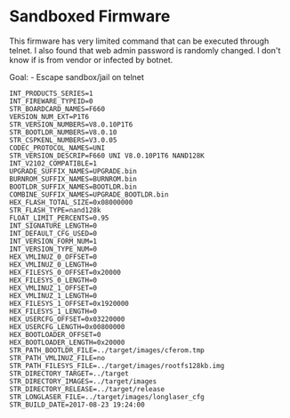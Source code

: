 # Sandboxed Firmware


This firmware has very limited command that can be executed through telnet. I also found that web admin password is randomly changed. I don't know if is from vendor or infected by botnet.



Goal:
    - Escape sandbox/jail on telnet

```
INT_PRODUCTS_SERIES=1
INT_FIREWARE_TYPEID=0
STR_BOARDCARD_NAMES=F660
VERSION_NUM_EXT=P1T6
STR_VERSION_NUMBERS=V8.0.10P1T6
STR_BOOTLDR_NUMBERS=V8.0.10
STR_CSPKENL_NUMBERS=V3.0.05
CODEC_PROTOCOL_NAMES=UNI
STR_VERSION_DESCRIP=F660 UNI V8.0.10P1T6 NAND128K
INT_V2102_COMPATIBLE=1
UPGRADE_SUFFIX_NAMES=UPGRADE.bin
BURNROM_SUFFIX_NAMES=BURNROM.bin
BOOTLDR_SUFFIX_NAMES=BOOTLDR.bin
COMBINE_SUFFIX_NAMES=UPGRADE_BOOTLDR.bin
HEX_FLASH_TOTAL_SIZE=0x08000000
STR_FLASH_TYPE=nand128k
FLOAT_LIMIT_PERCENTS=0.95
INT_SIGNATURE_LENGTH=0
INT_DEFAULT_CFG_USED=0
INT_VERSION_FORM_NUM=1
INT_VERSION_TYPE_NUM=0
HEX_VMLINUZ_0_OFFSET=0
HEX_VMLINUZ_0_LENGTH=0
HEX_FILESYS_0_OFFSET=0x20000
HEX_FILESYS_0_LENGTH=0
HEX_VMLINUZ_1_OFFSET=0
HEX_VMLINUZ_1_LENGTH=0
HEX_FILESYS_1_OFFSET=0x1920000
HEX_FILESYS_1_LENGTH=0
HEX_USERCFG_OFFSET=0x03220000
HEX_USERCFG_LENGTH=0x00800000
HEX_BOOTLOADER_OFFSET=0
HEX_BOOTLOADER_LENGTH=0x20000
STR_PATH_BOOTLDR_FILE=../target/images/cferom.tmp
STR_PATH_VMLINUZ_FILE=no
STR_PATH_FILESYS_FILE=../target/images/rootfs128kb.img
STR_DIRECTORY_TARGET=../target
STR_DIRECTORY_IMAGES=../target/images
STR_DIRECTORY_RELEASE=../target/release
STR_LONGLASER_FILE=../target/images/longlaser_cfg
STR_BUILD_DATE=2017-08-23 19:24:00
```